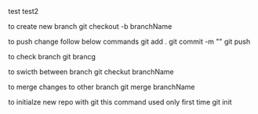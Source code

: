 test
test2


to create new branch 
git checkout -b branchName

to push change follow below commands
git add .
git commit -m ""
git push 

to check branch 
git brancg

to swicth between branch 
git checkut branchName

to merge changes to other branch 
git merge branchName

to initialze new repo with git this command used only first time
git init

